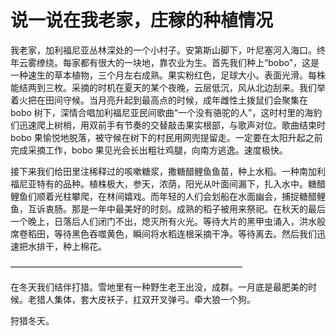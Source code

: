 # 说一说在我老家，庄稼的种植情况

我老家，加利福尼亚丛林深处的一个小村子。安第斯山脚下，叶尼塞河入海口。终年云雾缭绕。每家都有很大的一块地，靠农业为生。首先我们种上“bobo”，这是一种速生的草本植物，三个月左右成熟。果实粉红色，足球大小。表面光滑。每株能结两到三枚。采摘的时机在夏天的某个夜晚，云层低沉，风从北边刮来。我们举着火把在田间守候。当月亮升起到最高点的时候，成年雌性土拨鼠们会聚集在 bobo 树下，深情合唱加利福尼亚民间歌曲“一个没有骆驼的人”，这时村里的海豹们迅速爬上树梢，用双前手有节奏的交替敲击果实根部，与歌声对位。歌曲结束时 bobo 果愉悦地脱落，被守候在树下的村民用网兜提留走。一定要在太阳升起之前完成采摘工作，bobo 果见光会长出粗壮鸡腿，向南方逃逸。速度极快。

接下来我们给田里注稀释过的咳嗽糖浆，撒糖醋鲤鱼鱼苗，种上水稻。一种南加利福尼亚特有的品种。植株极大，参天，浓荫，阳光从叶面间漏下，扎入水中。糖醋鲤鱼们顺着光柱攀爬，在林间嬉戏。而年轻的人们会划船在水面幽会，捕捉糖醋鲤鱼，互诉衷肠。那是一年中最美好的时刻。成熟的稻子被用来祭祀。在秋天的最后一个晚上，日落后人们闭门不出，熄灭所有火光。等待大片的黑甲虫涌入，洪水般席卷稻田，等待黑色吞噬黄色，瞬间将水稻连根采摘干净。等待离去。然后我们迅速把水排干，种上棉花。

——————————————————————————–

在冬天我们结伴打猎。雪地里有一种野生老王出没，成群。一月底是最肥美的时候。老猎人集体，套大皮袄子，扛双开叉弹弓。牵大狼一个狗。

狩猎冬天。

